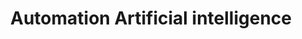 ---
title: Automation Artificial intelligence
longTitle: 'Automation, Artificial intelligence'
tags:
- gccommon
relatedTerm:
- "[[Robotics]]"
---